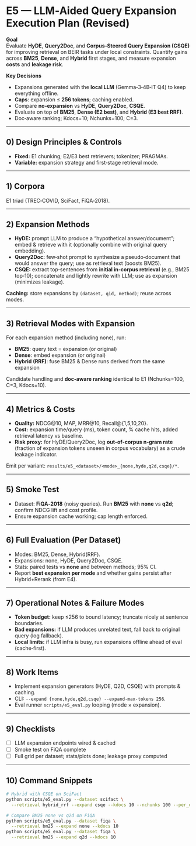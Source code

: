 # E5 — LLM‑Aided Query Expansion Execution Plan (Revised)

**Goal**  
Evaluate **HyDE**, **Query2Doc**, and **Corpus‑Steered Query Expansion (CSQE)** for improving retrieval on BEIR tasks under local constraints. Quantify gains across **BM25**, **Dense**, and **Hybrid** first stages, and measure expansion **costs** and **leakage risk**.

**Key Decisions**  
- Expansions generated with the **local LLM** (Gemma‑3‑4B‑IT Q4) to keep everything offline.  
- **Caps**: expansion ≤ **256 tokens**; caching enabled.  
- Compare **no‑expansion** vs **HyDE**, **Query2Doc**, **CSQE**.  
- Evaluate on top of **BM25**, **Dense (E2 best)**, and **Hybrid (E3 best RRF)**.  
- Doc‑aware ranking; Kdocs=10; Nchunks=100; C=3.

---

## 0) Design Principles & Controls
- **Fixed:** E1 chunking; E2/E3 best retrievers; tokenizer; PRAGMAs.  
- **Variable:** expansion strategy and first‑stage retrieval mode.

---

## 1) Corpora
E1 triad (TREC‑COVID, SciFact, FiQA‑2018).

---

## 2) Expansion Methods
- **HyDE:** prompt LLM to produce a “hypothetical answer/document”; embed & retrieve with it (optionally combine with original query embedding).  
- **Query2Doc:** few‑shot prompt to synthesize a pseudo‑document that would answer the query; use as retrieval text (boosts BM25).  
- **CSQE:** extract top‑sentences from **initial in‑corpus retrieval** (e.g., BM25 top‑10); concatenate and lightly rewrite with LLM; use as expansion (minimizes leakage).

**Caching:** store expansions by `(dataset, qid, method)`; reuse across modes.

---

## 3) Retrieval Modes with Expansion
For each expansion method (including none), run:
- **BM25**: query text = expansion (or original)  
- **Dense**: embed expansion (or original)  
- **Hybrid (RRF)**: fuse BM25 & Dense runs derived from the same expansion

Candidate handling and **doc‑aware ranking** identical to E1 (Nchunks=100, C=3, Kdocs=10).

---

## 4) Metrics & Costs
- **Quality:** NDCG@10, MAP, MRR@10, Recall@{1,5,10,20}.  
- **Cost:** expansion time/query (ms), token count, % cache hits, added retrieval latency vs baseline.  
- **Risk proxy:** for HyDE/Query2Doc, log **out‑of‑corpus n‑gram rate** (fraction of expansion tokens unseen in corpus vocabulary) as a crude leakage indicator.

Emit per variant: `results/e5_<dataset>/<mode>_{none,hyde,q2d,csqe}/*`.

---

## 5) Smoke Test
- Dataset: **FiQA‑2018** (noisy queries). Run **BM25** with **none** vs **q2d**; confirm NDCG lift and cost profile.  
- Ensure expansion cache working; cap length enforced.

---

## 6) Full Evaluation (Per Dataset)
- Modes: BM25, Dense, Hybrid(RRF).  
- Expansions: none, HyDE, Query2Doc, CSQE.  
- Stats: paired tests vs **none** and between methods; 95% CI.  
- Report **best expansion per mode** and whether gains persist after Hybrid+Rerank (from E4).

---

## 7) Operational Notes & Failure Modes
- **Token budget:** keep ≤256 to bound latency; truncate nicely at sentence boundaries.  
- **Bad expansions:** if LLM produces unrelated text, fall back to original query (log fallback).  
- **Local limits:** if LLM infra is busy, run expansions offline ahead of eval (cache‑first).

---

## 8) Work Items
- Implement expansion generators (HyDE, Q2D, CSQE) with prompts & caching.  
- CLI: `--expand {none,hyde,q2d,csqe} --expand-max-tokens 256`.  
- Eval runner `scripts/e5_eval.py` looping (mode × expansion).

---

## 9) Checklists
- [ ] LLM expansion endpoints wired & cached  
- [ ] Smoke test on FiQA complete  
- [ ] Full grid per dataset; stats/plots done; leakage proxy computed

---

## 10) Command Snippets
```bash
# Hybrid with CSQE on SciFact
python scripts/e5_eval.py --dataset scifact \
  --retrieval hybrid_rrf --expand csqe --kdocs 10 --nchunks 100 --per_doc_cap 3

# Compare BM25 none vs q2d on FiQA
python scripts/e5_eval.py --dataset fiqa \
  --retrieval bm25 --expand none --kdocs 10
python scripts/e5_eval.py --dataset fiqa \
  --retrieval bm25 --expand q2d --kdocs 10
```
